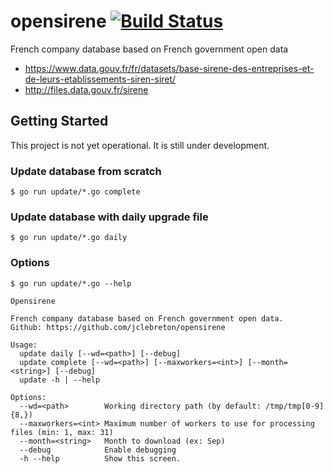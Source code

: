 # opensirene [![Build Status](https://travis-ci.org/jclebreton/opensirene.svg?branch=master)](https://travis-ci.org/jclebreton/opensirene)
French company database based on French government open data

- https://www.data.gouv.fr/fr/datasets/base-sirene-des-entreprises-et-de-leurs-etablissements-siren-siret/
- http://files.data.gouv.fr/sirene


## Getting Started

This project is not yet operational. It is still under development.

### Update database from scratch
```
$ go run update/*.go complete
```

### Update database with daily upgrade file
```
$ go run update/*.go daily
```

### Options
```
$ go run update/*.go --help

Opensirene

French company database based on French government open data.
Github: https://github.com/jclebreton/opensirene

Usage:
  update daily [--wd=<path>] [--debug]
  update complete [--wd=<path>] [--maxworkers=<int>] [--month=<string>] [--debug]
  update -h | --help

Options:
  --wd=<path>        Working directory path (by default: /tmp/tmp[0-9]{8,})
  --maxworkers=<int> Maximum number of workers to use for processing files (min: 1, max: 31)
  --month=<string>   Month to download (ex: Sep)
  --debug            Enable debugging
  -h --help          Show this screen.
```
